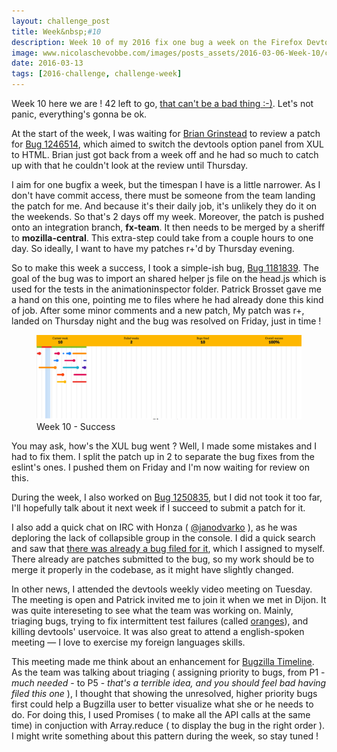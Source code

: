 ```yaml
---
layout: challenge_post
title: Week&nbsp;#10
description: Week 10 of my 2016 fix one bug a week on the Firefox Devtools
image: www.nicolaschevobbe.com/images/posts_assets/2016-03-06-Week-10/challenge.png
date: 2016-03-13
tags: [2016-challenge, challenge-week]
---
```


Week 10 here we are ! 42 left to go, [that can't be a bad thing :-)](https://en.wikipedia.org/wiki/42_%28number%29#Hitchhiker.27s_Guide_to_the_Galaxy). Let's not panic, everything's gonna be ok.

At the start of the week, I was waiting for [Brian Grinstead](https://twitter.com/bgrins) to review a patch for [Bug 1246514](https://bugzilla.mozilla.org/show_bug.cgi?id=1246514), which aimed to switch the devtools option panel from XUL to HTML. Brian just got back from a week off and he had so much to catch up with that he couldn't look at the review until Thursday.

I aim for one bugfix a week, but the timespan I have is a little narrower. As I don't have commit access, there must be someone from the team landing the patch for me. And because it's their daily job, it's unlikely they do it on the weekends. So that's 2 days off my week. Moreover, the patch is pushed onto an integration branch, __fx-team__. It then needs to be merged by a sheriff to __mozilla-central__. This extra-step could take from a couple hours to one day. So ideally, I want to have my patches r+'d by Thursday evening.

So to make this week a success, I took a simple-ish bug, [Bug 1181839](https://bugzilla.mozilla.org/show_bug.cgi?id=1181839). The goal of the bug was to import an shared helper js file on the head.js which is used for the tests in the animationinspector folder. Patrick Brosset gave me a hand on this one, pointing me to files where he had already done this kind of job.
After some minor comments and a new patch, My patch was r+, landed on Thursday night and the bug was resolved on Friday, just in time !

<figure>
  <img src="/images/posts_assets/2016-03-13-Week-10/challenge.png" alt="Bugzilla Timeline">
  <figcaption>Week 10 - Success</figcaption>
</figure>

You may ask, how's the XUL bug went ? Well, I made some mistakes and I had to fix them. I split the patch up in 2 to separate the bug fixes from the eslint's ones. I pushed them on Friday and I'm now waiting for review on this.

During the week, I also worked on [Bug 1250835](https://bugzilla.mozilla.org/show_bug.cgi?id=1250835), but I did not took it too far, I'll hopefully talk about it next week if I succeed to submit a patch for it.

I also add a quick chat on IRC with Honza ( [@janodvarko](https://twitter.com/janodvarko) ), as he was deploring the lack of collapsible group in the console. I did a quick search and saw that [there was already a bug filed for it](https://bugzilla.mozilla.org/show_bug.cgi?id=1088360), which I assigned to myself. There already  are patches submitted to the bug, so my work should be to merge it properly in the codebase, as it might have slightly changed.

In other news, I attended  the devtools weekly video meeting on Tuesday. The meeting is open and Patrick invited me to join it when we met in Dijon. It was quite intereseting to see what the team was working on. Mainly, triaging bugs, trying to fix intermittent test failures (called [oranges](https://brasstacks.mozilla.com/orangefactor/)), and killing devtools' uservoice. It was also great to attend a english-spoken meeting — I love to exercise my foreign languages skills.

This meeting made me think about an enhancement for [Bugzilla Timeline](http://nchevobbe.github.io/bugzilla-timeline/?email=chevobbe.nicolas@gmail.com). As the team was talking about triaging ( assigning priority to bugs, from P1 - _much needed_ - to P5 - _that's a terrible idea, and you should feel bad having filed this one_ ), I thought that showing the unresolved, higher priority bugs first could help a Bugzilla user to better visualize what she or he needs to do. For doing this, I used Promises ( to make all the API calls at the same time) in conjuction with Array.reduce ( to display the bug in the right order ). I might write something about this pattern during the week, so stay tuned !
